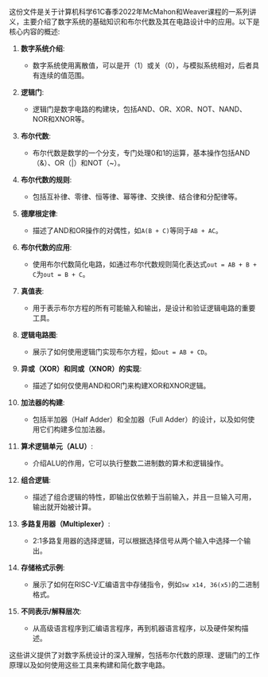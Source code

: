 这份文件是关于计算机科学61C春季2022年McMahon和Weaver课程的一系列讲义，主要介绍了数字系统的基础知识和布尔代数及其在电路设计中的应用。以下是核心内容的概述:

1. **数字系统介绍**:
   - 数字系统使用离散值，可以是开（1）或关（0），与模拟系统相对，后者具有连续的值范围。

2. **逻辑门**:
   - 逻辑门是数字电路的构建块，包括AND、OR、XOR、NOT、NAND、NOR和XNOR等。

3. **布尔代数**:
   - 布尔代数是数学的一个分支，专门处理0和1的运算，基本操作包括AND（&）、OR（|）和NOT（~）。

4. **布尔代数的规则**:
   - 包括互补律、零律、恒等律、幂等律、交换律、结合律和分配律等。

5. **德摩根定律**:
   - 描述了AND和OR操作的对偶性，如`A(B + C)`等同于`AB + AC`。

6. **布尔代数的应用**:
   - 使用布尔代数简化电路，如通过布尔代数规则简化表达式`out = AB + B + C`为`out = B + C`。

7. **真值表**:
   - 用于表示布尔方程的所有可能输入和输出，是设计和验证逻辑电路的重要工具。

8. **逻辑电路图**:
   - 展示了如何使用逻辑门实现布尔方程，如`out = AB + CD`。

9. **异或（XOR）和同或（XNOR）的实现**:
   - 描述了如何仅使用AND和OR门来构建XOR和XNOR逻辑。

10. **加法器的构建**:
    - 包括半加器（Half Adder）和全加器（Full Adder）的设计，以及如何使用它们构建多位加法器。

11. **算术逻辑单元（ALU）**:
    - 介绍ALU的作用，它可以执行整数二进制数的算术和逻辑操作。

12. **组合逻辑**:
    - 描述了组合逻辑的特性，即输出仅依赖于当前输入，并且一旦输入可用，输出就开始被计算。

13. **多路复用器（Multiplexer）**:
    - 2:1多路复用器的选择逻辑，可以根据选择信号从两个输入中选择一个输出。

14. **存储格式示例**:
    - 展示了如何在RISC-V汇编语言中存储指令，例如`sw x14, 36(x5)`的二进制格式。

15. **不同表示/解释层次**:
    - 从高级语言程序到汇编语言程序，再到机器语言程序，以及硬件架构描述。

这些讲义提供了对数字系统设计的深入理解，包括布尔代数的原理、逻辑门的工作原理以及如何使用这些工具来构建和简化数字电路。
